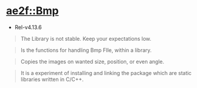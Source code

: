 # [ae2f::Bmp](https://github.com/ae2f/Bmp)
- Rel-v4.13.6
> The Library is not stable. Keep your expectations low.

> Is the functions for handling Bmp FIle, within a library.

> Copies the images on wanted size, position, or even angle.

> It is a experiment of installing and linking the package which are static libraries written in C/C++.